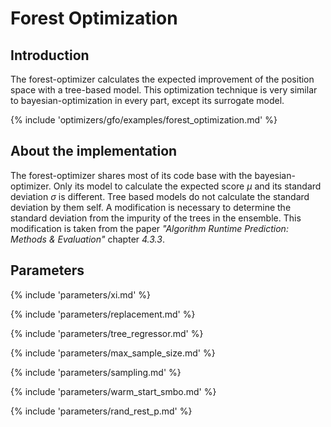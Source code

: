 # Forest Optimization

## Introduction

The forest-optimizer calculates the expected improvement of the position space with a 
tree-based model. This optimization technique is very similar to bayesian-optimization
in every part, except its surrogate model.


{% include 'optimizers/gfo/examples/forest_optimization.md' %}

## About the implementation

The forest-optimizer shares most of its code base with the bayesian-optimizer. Only its model to 
calculate the expected score $\mu$ and its standard deviation $\sigma$ is different. Tree based models do not 
calculate the standard deviation by them self. A modification is necessary to determine the
standard deviation from the impurity of the trees in the ensemble. This modification is taken from the paper *"Algorithm Runtime Prediction: Methods & Evaluation"* chapter *4.3.3*.



## Parameters

{% include 'parameters/xi.md' %}

{% include 'parameters/replacement.md' %}

{% include 'parameters/tree_regressor.md' %}

{% include 'parameters/max_sample_size.md' %}

{% include 'parameters/sampling.md' %}

{% include 'parameters/warm_start_smbo.md' %}

{% include 'parameters/rand_rest_p.md' %}
